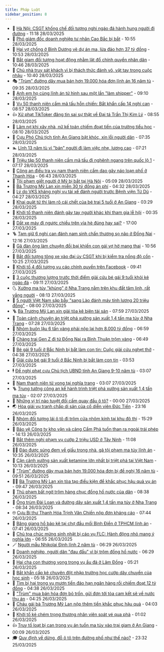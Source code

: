 ```yaml
---
title: Pháp Luật
sidebar_position: 8
---
```


<!-- dantri-phap-luat:START -->
- 🌊 [Hà Nội: CSGT khống chế đối tượng nghi ngáo đá hành hung người đi đường](https://dantri.com.vn/phap-luat/ha-noi-csgt-khong-che-doi-tuong-nghi-ngao-da-hanh-hung-nguoi-di-duong-20250328181237950.htm) - 11:18 28/03/2025
- 🐲 [Phó giám đốc doanh nghiệp tư nhân Cao Bắc bị bắt](https://dantri.com.vn/phap-luat/pho-giam-doc-doanh-nghiep-tu-nhan-cao-bac-bi-bat-20250328173942754.htm) - 10:55 28/03/2025
- 🌁 [Hai vợ chồng ở Bình Dương vẽ dự án ma, lừa đảo hơn 37 tỷ đồng](https://dantri.com.vn/phap-luat/hai-vo-chong-o-binh-duong-ve-du-an-ma-lua-dao-hon-37-ty-dong-20250328145520307.htm) - 10:53 28/03/2025
- 🎃 [Bắt giam đối tượng hoạt động nhằm lật đổ chính quyền nhân dân](https://dantri.com.vn/phap-luat/bat-giam-doi-tuong-hoat-dong-nham-lat-do-chinh-quyen-nhan-dan-20250328164930686.htm) - 10:46 28/03/2025
- 🦅 [Chủ nhà truy sát khách vì bị thách thức đánh võ, vật tay trong cuộc nhậu](https://dantri.com.vn/phap-luat/chu-nha-truy-sat-khach-vi-bi-thach-thuc-danh-vo-vat-tay-trong-cuoc-nhau-20250328170321213.htm) - 10:40 28/03/2025
- 🎭 [&quot;Trùm&quot; đường dây mua bán hơn 19.000 hóa đơn lĩnh án 16 năm tù](https://dantri.com.vn/phap-luat/trum-duong-day-mua-ban-hon-19000-hoa-don-linh-an-16-nam-tu-20250328162828206.htm) - 09:35 28/03/2025
- 🤗 [Anh em họ cùng lĩnh án tử hình sau một lần &quot;làm shipper&quot;](https://dantri.com.vn/phap-luat/anh-em-ho-cung-linh-an-tu-hinh-sau-mot-lan-lam-shipper-20250328155408918.htm) - 09:10 28/03/2025
- 🚀 [Vụ 50 thanh niên cầm mã tấu hỗn chiến: Bắt khẩn cấp 14 nghi can](https://dantri.com.vn/phap-luat/vu-50-thanh-nien-cam-ma-tau-hon-chien-bat-khan-cap-14-nghi-can-20250328152428914.htm) - 08:57 28/03/2025
- 👍 [Xử phạt TikToker đăng tin sai sự thật về Đại tá Trần Thị Kim Lý](https://dantri.com.vn/phap-luat/xu-phat-tiktoker-dang-tin-sai-su-that-ve-dai-ta-tran-thi-kim-ly-20250328154849762.htm) - 08:55 28/03/2025
- 🧐 [Lâm nợ khi xây nhà, nữ kế toán chiếm đoạt tiền của trường tiểu học](https://dantri.com.vn/phap-luat/lam-no-khi-xay-nha-nu-ke-toan-chiem-doat-tien-cua-truong-tieu-hoc-20250328123119567.htm) - 08:10 28/03/2025
- 🫶 [Cựu Phó Chủ tịch tỉnh An Giang bật khóc, xin lỗi người dân](https://dantri.com.vn/phap-luat/cuu-pho-chu-tich-tinh-an-giang-bat-khoc-xin-loi-nguoi-dan-20250328131959112.htm) - 07:35 28/03/2025
- 🏊 [Lĩnh 13 năm tù vì &quot;bán&quot; người đi làm việc nhẹ, lương cao](https://dantri.com.vn/phap-luat/linh-13-nam-tu-vi-ban-nguoi-di-lam-viec-nhe-luong-cao-20250328094952499.htm) - 07:21 28/03/2025
- 🌋 [Triệu tập 50 thanh niên cầm mã tấu đi nghênh ngang trên quốc lộ 1](https://dantri.com.vn/phap-luat/trieu-tap-50-thanh-nien-cam-ma-tau-di-nghenh-ngang-tren-quoc-lo-1-20250328122827167.htm) - 07:17 28/03/2025
- 👹 [Công an điều tra vụ nam thanh niên cầm dao gây náo loạn phố ở Thanh Hóa](https://dantri.com.vn/phap-luat/cong-an-dieu-tra-vu-nam-thanh-nien-cam-dao-gay-nao-loan-pho-o-thanh-hoa-20250328123033284.htm) - 06:43 28/03/2025
- 🫣 [Tội phạm giết người ở Mỹ bị bắt tại Hà Nội](https://dantri.com.vn/phap-luat/toi-pham-giet-nguoi-o-my-bi-bat-tai-ha-noi-20250328120330274.htm) - 05:09 28/03/2025
- 🎃 [Bà Trương Mỹ Lan xin miễn 30 tỷ đồng án phí](https://dantri.com.vn/phap-luat/ba-truong-my-lan-xin-mien-30-ty-dong-an-phi-20250328105609865.htm) - 04:32 28/03/2025
- 🌝 [Lý do VKS kháng nghị vụ tài xế đánh người trước Bệnh viện Từ Dũ](https://dantri.com.vn/phap-luat/ly-do-vks-khang-nghi-vu-tai-xe-danh-nguoi-truoc-benh-vien-tu-du-20250328110652077.htm) - 04:27 28/03/2025
- 🚀 [Khai quật tử thi làm rõ cái chết của bé trai 5 tuổi ở An Giang](https://dantri.com.vn/phap-luat/khai-quat-tu-thi-lam-ro-cai-chet-cua-be-trai-5-tuoi-o-an-giang-20250328094449722.htm) - 03:29 28/03/2025
- 🥷 [Khởi tố thanh niên đánh gãy tay người khác khi tham gia lễ hội](https://dantri.com.vn/phap-luat/khoi-to-thanh-nien-danh-gay-tay-nguoi-khac-khi-tham-gia-le-hoi-20250328072615216.htm) - 00:35 28/03/2025
- 👺 [Dắt xe máy đi ngược chiều trên vỉa hè đúng hay sai?](https://dantri.com.vn/phap-luat/dat-xe-may-di-nguoc-chieu-tren-via-he-dung-hay-sai-20250327212138138.htm) - 17:00 27/03/2025
- 🪜 [Tạm giữ 6 nghi can đánh nam sinh chấn thương sọ não ở Đồng Nai](https://dantri.com.vn/phap-luat/tam-giu-6-nghi-can-danh-nam-sinh-chan-thuong-so-nao-o-dong-nai-20250327180233242.htm) - 12:16 27/03/2025
- 🦄 [Gã đàn ông làm chuyện đồi bại khiến con gái vợ hờ mang thai](https://dantri.com.vn/phap-luat/ga-dan-ong-lam-chuyen-doi-bai-khien-con-gai-vo-ho-mang-thai-20250327172628839.htm) - 10:56 27/03/2025
- 🦍 [Bắt đối tượng tông xe vào đại úy CSGT khi bị kiểm tra nồng độ cồn](https://dantri.com.vn/phap-luat/bat-doi-tuong-tong-xe-vao-dai-uy-csgt-khi-bi-kiem-tra-nong-do-con-20250327170004629.htm) - 10:25 27/03/2025
- 🌁 [Khởi tố 4 đối tượng vu cáo chính quyền trên Facebook](https://dantri.com.vn/phap-luat/khoi-to-4-doi-tuong-vu-cao-chinh-quyen-tren-facebook-20250327132155778.htm) - 09:41 27/03/2025
- 💯 [3 cuộc thương lượng trước thời điểm giải cứu bé gái 9 tuổi khỏi kẻ ngáo đá](https://dantri.com.vn/phap-luat/3-cuoc-thuong-luong-truoc-thoi-diem-giai-cuu-be-gai-9-tuoi-khoi-ke-ngao-da-20250327154642272.htm) - 09:11 27/03/2025
- 🌜 [Xưởng ma túy &quot;khủng&quot; ở Nha Trang nằm trên khu đất tâm linh, rất vắng người](https://dantri.com.vn/phap-luat/xuong-ma-tuy-khung-o-nha-trang-nam-tren-khu-dat-tam-linh-rat-vang-nguoi-20250327134345754.htm) - 08:13 27/03/2025
- 👹 [5 người Việt Nam sập bẫy &quot;sang Lào đánh máy tính lương 20 triệu đồng&quot;](https://dantri.com.vn/phap-luat/5-nguoi-viet-nam-sap-bay-sang-lao-danh-may-tinh-luong-20-trieu-dong-20250327143720062.htm) - 08:00 27/03/2025
- 🪜 [Bà Trương Mỹ Lan xin giải tỏa kê biên tài sản](https://dantri.com.vn/phap-luat/ba-truong-my-lan-xin-giai-toa-ke-bien-tai-san-20250327141449338.htm) - 07:59 27/03/2025
- 🦩 [Toàn cảnh chuyên án triệt phá xưởng sản xuất 1,4 tấn ma túy ở Nha Trang](https://dantri.com.vn/phap-luat/toan-canh-chuyen-an-triet-pha-xuong-san-xuat-14-tan-ma-tuy-o-nha-trang-20250327142818453.htm) - 07:28 27/03/2025
- 💂 [Nhóm buôn lậu 6 tấn vàng phải nộp lại hơn 8.000 tỷ đồng](https://dantri.com.vn/phap-luat/nhom-buon-lau-6-tan-vang-phai-nop-lai-hon-8000-ty-dong-20250327131147514.htm) - 06:59 27/03/2025
- 💃 [Chàng trai Gen Z đi từ Đồng Nai ra Bình Thuận trộm vàng](https://dantri.com.vn/phap-luat/chang-trai-gen-z-di-tu-dong-nai-ra-binh-thuan-trom-vang-20250327125257539.htm) - 06:49 27/03/2025
- 🧐 [Bé gái 9 tuổi ở Bắc Ninh bị bắt làm con tin: Cuộc giải cứu nghẹt thở](https://dantri.com.vn/phap-luat/be-gai-9-tuoi-o-bac-ninh-bi-bat-lam-con-tin-cuoc-giai-cuu-nghet-tho-20250327113015881.htm) - 04:38 27/03/2025
- 🤗 [Giải cứu bé gái 9 tuổi ở Bắc Ninh bị bắt làm con tin](https://dantri.com.vn/phap-luat/giai-cuu-be-gai-9-tuoi-o-bac-ninh-bi-bat-lam-con-tin-20250327104850320.htm) - 03:53 27/03/2025
- 🕴 [Đề nghị phạt cựu Chủ tịch UBND tỉnh An Giang 9-10 năm tù](https://dantri.com.vn/phap-luat/de-nghi-phat-cuu-chu-tich-ubnd-tinh-an-giang-9-10-nam-tu-20250327095050578.htm) - 03:07 27/03/2025
- 🐎 [Nam thanh niên tử vong tại nghĩa trang](https://dantri.com.vn/phap-luat/nam-thanh-nien-tu-vong-tai-nghia-trang-20250327113028248.htm) - 03:07 27/03/2025
- 🪜 [Trung tướng công an kể hành trình triệt phá xưởng sản xuất 1,4 tấn ma túy](https://dantri.com.vn/phap-luat/trung-tuong-cong-an-ke-hanh-trinh-triet-pha-xuong-san-xuat-14-tan-ma-tuy-20250327085509562.htm) - 02:07 27/03/2025
- 🤭 [Những vị trí nào tuyệt đối cấm quay đầu ô tô?](https://dantri.com.vn/phap-luat/nhung-vi-tri-nao-tuyet-doi-cam-quay-dau-o-to-20250326222714552.htm) - 00:00 27/03/2025
- 🌏 [Hòa giải vụ tranh chấp di sản của cố diễn viên Đức Tiến](https://dantri.com.vn/phap-luat/hoa-giai-vu-tranh-chap-di-san-cua-co-dien-vien-duc-tien-20250326194210105.htm) - 23:16 26/03/2025
- 🎃 [Nhóm đối tượng lái ô tô đi trộm cửa nhôm kính tại khu đô thị](https://dantri.com.vn/phap-luat/nhom-doi-tuong-lai-o-to-di-trom-cua-nhom-kinh-tai-khu-do-thi-20250326213208151.htm) - 15:29 26/03/2025
- 🗽 [Bảo vệ Công ty kho vận và cảng Cẩm Phả tuồn than ra ngoài trái phép](https://dantri.com.vn/phap-luat/bao-ve-cong-ty-kho-van-va-cang-cam-pha-tuon-than-ra-ngoai-trai-phep-20250326210514469.htm) - 14:13 26/03/2025
- 🌁 [Bắt thêm nghi phạm vụ cướp 2 triệu USD ở Tây Ninh](https://dantri.com.vn/phap-luat/bat-them-nghi-pham-vu-cuop-2-trieu-usd-o-tay-ninh-20250326180237692.htm) - 11:08 26/03/2025
- 🧑‍💻 [Đào được súng đem về giấu trong nhà, gã tội phạm ma túy lĩnh án](https://dantri.com.vn/phap-luat/dao-duoc-sung-dem-ve-giau-trong-nha-ga-toi-pham-ma-tuy-linh-an-20250326154015015.htm) - 10:35 26/03/2025
- 🌮 [Cận cảnh xưởng sản xuất ketamine lớn nhất bị triệt phá tại Việt Nam](https://dantri.com.vn/phap-luat/can-canh-xuong-san-xuat-ketamine-lon-nhat-bi-triet-pha-tai-viet-nam-20250326165345554.htm) - 10:13 26/03/2025
- 🤗 [&quot;Trùm&quot; đường dây mua bán hơn 19.000 hóa đơn bị đề nghị 16 năm tù](https://dantri.com.vn/phap-luat/trum-duong-day-mua-ban-hon-19000-hoa-don-bi-de-nghi-16-nam-tu-20250326160729612.htm) - 09:51 26/03/2025
- 👨‍🏫 [Bà Trương Mỹ Lan xin tòa tạo điều kiện để khắc phục hậu quả vụ án](https://dantri.com.vn/phap-luat/ba-truong-my-lan-xin-toa-tao-dieu-kien-de-khac-phuc-hau-qua-vu-an-20250326155814003.htm) - 09:47 26/03/2025
- 🎉 [Thủ phạm bất ngờ trộm hàng chục đồng hồ nước của dân](https://dantri.com.vn/phap-luat/thu-pham-bat-ngo-trom-hang-chuc-dong-ho-nuoc-cua-dan-20250326152512800.htm) - 08:38 26/03/2025
- 🤗 [Ông trùm Đài Loan và đường dây sản xuất 1,4 tấn ma túy ở Nha Trang](https://dantri.com.vn/phap-luat/ong-trum-dai-loan-va-duong-day-san-xuat-14-tan-ma-tuy-o-nha-trang-20250326152436170.htm) - 08:34 26/03/2025
- 🤓 [Cựu Bí thư Thanh Hóa Trịnh Văn Chiến nộp đơn kháng cáo](https://dantri.com.vn/phap-luat/cuu-bi-thu-thanh-hoa-trinh-van-chien-nop-don-khang-cao-20250326142525369.htm) - 07:44 26/03/2025
- 👹 [Băng giang hồ bảo kê tại chợ đầu mối Bình Điền ở TPHCM lĩnh án](https://dantri.com.vn/phap-luat/bang-giang-ho-bao-ke-tai-cho-dau-moi-binh-dien-o-tphcm-linh-an-20250326140500588.htm) - 07:41 26/03/2025
- 🐘 [Chủ tọa chúc mừng sinh nhật bị cáo vụ FLC: Hành động nhỏ mang ý nghĩa lớn](https://dantri.com.vn/phap-luat/chu-toa-chuc-mung-sinh-nhat-bi-cao-vu-flc-hanh-dong-nho-mang-y-nghia-lon-20250326132156641.htm) - 06:55 26/03/2025
- 🪄 [Người mẫu Nhikolai Đinh lĩnh 2 năm tù](https://dantri.com.vn/phap-luat/nguoi-mau-nhikolai-dinh-linh-2-nam-tu-20250326125557047.htm) - 06:29 26/03/2025
- 💄 [Doanh nghiệp, người dân &quot;đau đầu&quot; vì bị trộm đồng hồ nước](https://dantri.com.vn/phap-luat/doanh-nghiep-nguoi-dan-dau-dau-vi-bi-trom-dong-ho-nuoc-20250326123949421.htm) - 06:29 26/03/2025
- 🐎 [Hai cha con thương vong trong vụ ẩu đả ở Lâm Đồng](https://dantri.com.vn/phap-luat/hai-cha-con-thuong-vong-trong-vu-au-da-o-lam-dong-20250326120844543.htm) - 05:21 26/03/2025
- 💯 [Bắt khẩn cấp kẻ chuyên đột nhập trường học cướp dây chuyền của học sinh](https://dantri.com.vn/phap-luat/bat-khan-cap-ke-chuyen-dot-nhap-truong-hoc-cuop-day-chuyen-cua-hoc-sinh-20250326114104841.htm) - 05:18 26/03/2025
- 💯 [Tìm bị hại trong vụ mượn tiền đáo hạn ngân hàng rồi chiếm đoạt 12 tỷ đồng](https://dantri.com.vn/phap-luat/tim-bi-hai-trong-vu-muon-tien-dao-han-ngan-hang-roi-chiem-doat-12-ty-dong-20250326103237107.htm) - 04:38 26/03/2025
- 🌈 [&quot;Trùm&quot; mua bán hóa đơn bỏ trốn, gửi đơn tới tòa cam kết sẽ về nước thụ án](https://dantri.com.vn/phap-luat/trum-mua-ban-hoa-don-bo-tron-gui-don-toi-toa-cam-ket-se-ve-nuoc-thu-an-20250326111258256.htm) - 04:25 26/03/2025
- 🧠 [Cháu gái bà Trương Mỹ Lan nộp thêm tiền khắc phục hậu quả](https://dantri.com.vn/phap-luat/chau-gai-ba-truong-my-lan-nop-them-tien-khac-phuc-hau-qua-20250326093318894.htm) - 04:03 26/03/2025
- 🌈 [Khởi tố kẻ chém trọng thương nhân viên soát vé qua phà](https://dantri.com.vn/phap-luat/khoi-to-ke-chem-trong-thuong-nhan-vien-soat-ve-qua-pha-20250326071428636.htm) - 01:02 26/03/2025
- 👍 [Truy tố loạt bị can trong vụ án tuồn ma túy vào trại giam ở An Giang](https://dantri.com.vn/phap-luat/truy-to-loat-bi-can-trong-vu-an-tuon-ma-tuy-vao-trai-giam-o-an-giang-20250325165541046.htm) - 00:09 26/03/2025
- 🎓 [Quy định về dừng, đỗ ô tô trên đường phố như thế nào?](https://dantri.com.vn/phap-luat/quy-dinh-ve-dung-do-o-to-tren-duong-pho-nhu-the-nao-20250325203929544.htm) - 23:32 25/03/2025<!-- dantri-phap-luat:END -->
